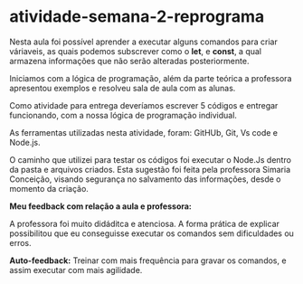 # atividade-semana-2-reprograma

Nesta aula foi possível aprender a executar alguns comandos para criar váriaveis, as quais podemos subscrever como o **let**, e **const**, a qual armazena informações que não serão alteradas posteriormente. 

Iniciamos com a lógica de programação, além da parte teórica a professora apresentou exemplos e resolveu sala de aula com as alunas.

Como atividade para entrega deveríamos escrever 5 códigos e entregar funcionando, com a nossa lógica de programação individual.

As ferramentas utilizadas nesta atividade, foram: GitHUb, Git, Vs code e Node.js. 

O caminho que utilizei para testar os códigos foi executar o Node.Js dentro da pasta e arquivos criados. Esta sugestão foi feita pela professora Simaria Conceição, visando segurança no salvamento das informações, desde o momento da criação.

**Meu feedback com relação a aula e professora:**

A professora foi muito didáditca e atenciosa. A forma prática de explicar possibilitou que eu conseguisse executar os comandos sem dificuldades ou erros. 

**Auto-feedback:**
 Treinar com mais frequência para gravar os comandos, e assim executar com mais agilidade. 